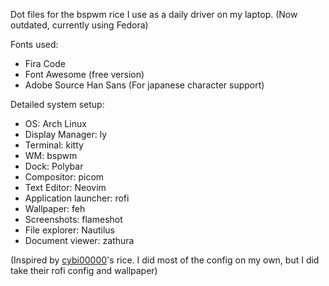 Dot files for the bspwm rice I use as a daily driver on my laptop. (Now outdated, currently using Fedora)

Fonts used:
- Fira Code
- Font Awesome (free version)
- Adobe Source Han Sans (For japanese character support)

Detailed system setup:
- OS: Arch Linux
- Display Manager: ly
- Terminal: kitty
- WM: bspwm
- Dock: Polybar
- Compositor: picom
- Text Editor: Neovim
- Application launcher: rofi
- Wallpaper: feh
- Screenshots: flameshot
- File explorer: Nautilus
- Document viewer: zathura

(Inspired by [cybi00000](https://github.com/cybi00000/Normie-rice)'s rice. I did most of the config on my own, but I did take their rofi config and wallpaper)
